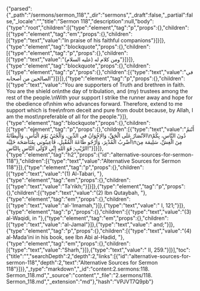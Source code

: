 {"parsed":{"_path":"/sermons/sermon_118","_dir":"sermons","_draft":false,"_partial":false,"_locale":"","title":"Sermon 118","description":null,"body":{"type":"root","children":[{"type":"element","tag":"p","props":{},"children":[{"type":"element","tag":"em","props":{},"children":[{"type":"text","value":"In praise of his faithful companions"}]}]},{"type":"element","tag":"blockquote","props":{},"children":[{"type":"element","tag":"p","props":{},"children":[{"type":"text","value":"ومن كلام له (عليه السلام)"}]}]},{"type":"element","tag":"blockquote","props":{},"children":[{"type":"element","tag":"p","props":{},"children":[{"type":"text","value":"في الصالحين من أصحابه"}]}]},{"type":"element","tag":"p","props":{},"children":[{"type":"text","value":"You are supporters of Truth and brethren in faith. You are the shield on\nthe day of tribulation, and (my) trustees among the rest of the people.\nWith your support I strike the runner away and hope for the obedience of\nhim who advances forward. Therefore, extend to me support which is free\nfrom deceit and pure from doubt because, by Allah, I am the most\npreferable of all for the people."}]},{"type":"element","tag":"blockquote","props":{},"children":[{"type":"element","tag":"p","props":{},"children":[{"type":"text","value":"أَنْتمُ الاَنْصَارُ عَلَى الْحَقِّ، وَالاِخُوَانُ في الدِّينِ، وَالْجُنَنُ يَوْمَ الْبَأْسِ، وَالْبِطَانَةُ\nدُونَ النَّاسِ، بِكُمْ أَضْرِبُ الْمُدْبِرَ، وَأَرْجُو طَاعَةَ الْمُقْبِلِ، فَأَعِينُوني بِمُنَاصَحَة خَلِيَّة\nمِنَ الْغِشِّ، سَلِيمَة مِنَ الرَّيْبِ; فَوَ اللهِ إِنِّي لاَوْلَى النَّاسِ بِالنَّاسِ!"}]}]},{"type":"element","tag":"h2","props":{"id":"alternative-sources-for-sermon-118"},"children":[{"type":"text","value":"Alternative Sources for Sermon 118"}]},{"type":"element","tag":"p","props":{},"children":[{"type":"text","value":"(1) Al-Tabari, "},{"type":"element","tag":"em","props":{},"children":[{"type":"text","value":"Ta'rikh;"}]}]},{"type":"element","tag":"p","props":{},"children":[{"type":"text","value":"(2) Ibn Qutaybah, "},{"type":"element","tag":"em","props":{},"children":[{"type":"text","value":"al-'Imamah,"}]},{"type":"text","value":" I, 121;"}]},{"type":"element","tag":"p","props":{},"children":[{"type":"text","value":"(3) al-Waqidi, in "},{"type":"element","tag":"em","props":{},"children":[{"type":"text","value":"al-Jamal"}]},{"type":"text","value":" and;"}]},{"type":"element","tag":"p","props":{},"children":[{"type":"text","value":"(4) al-Mada'ini in his book, see Ibn Abi al-Hadid, "},{"type":"element","tag":"em","props":{},"children":[{"type":"text","value":"Sharh,"}]},{"type":"text","value":" II, 259."}]}],"toc":{"title":"","searchDepth":2,"depth":2,"links":[{"id":"alternative-sources-for-sermon-118","depth":2,"text":"Alternative Sources for Sermon 118"}]}},"_type":"markdown","_id":"content:2.sermons:118. Sermon_118.md","_source":"content","_file":"2.sermons/118. Sermon_118.md","_extension":"md"},"hash":"VPJVT7Q9pb"}